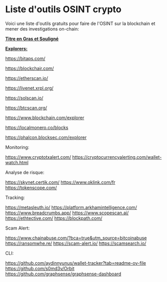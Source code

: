 # Liste d'outils OSINT crypto


Voici une liste d'outils gratuits pour faire de l'OSINT sur la blockchain et mener des investigations on-chain: 

<u>**Titre en Gras et Souligné**</u>


<u>**Explorers:**</u>

https://bitaps.com/

https://blockchair.com/

https://etherscan.io/

https://livenet.xrpl.org/

https://solscan.io/

https://btcscan.org/

https://www.blockchain.com/explorer

https://localmonero.co/blocks

https://phalcon.blocksec.com/explorer



Monitoring:

https://www.cryptotxalert.com/
https://cryptocurrencyalerting.com/wallet-watch.html

Analyse de risque:

https://skynet.certik.com/
https://www.oklink.com/fr
https://tokenscope.com/


Tracking:

https://metasleuth.io/
https://platform.arkhamintelligence.com/
https://www.breadcrumbs.app/
https://www.scopescan.ai/
https://ethtective.com/
https://blockpath.com/


Scam Alert:

https://www.chainabuse.com/?bca=true&utm_source=bitcoinabuse
https://ransomwhe.re/
https://scam-alert.io/
https://scamsearch.io/


CLI:

https://github.com/aydinnyunus/wallet-tracker?tab=readme-ov-file
https://github.com/s0md3v/Orbit
https://github.com/graphsense/graphsense-dashboard




